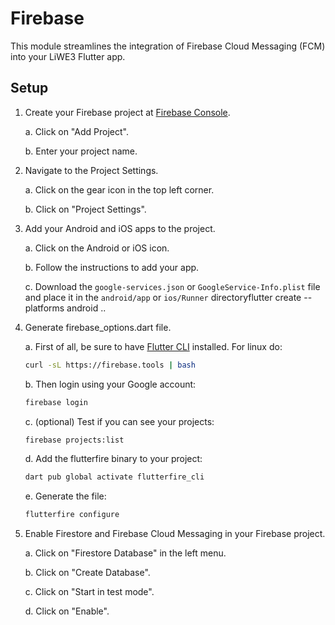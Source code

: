 # Firebase

This module streamlines the integration of Firebase Cloud Messaging (FCM) into your LiWE3 Flutter app.

## Setup

1. Create your Firebase project at [Firebase Console](https://console.firebase.google.com/).

   a. Click on "Add Project".

   b. Enter your project name.

2. Navigate to the Project Settings.

   a. Click on the gear icon in the top left corner.

   b. Click on "Project Settings".

3. Add your Android and iOS apps to the project.

   a. Click on the Android or iOS icon.

   b. Follow the instructions to add your app.

   c. Download the `google-services.json` or `GoogleService-Info.plist` file and place it in the `android/app` or `ios/Runner` directoryflutter create --platforms android ..

4. Generate firebase_options.dart file.

   a. First of all, be sure to have [Flutter CLI](https://firebase.google.com/docs/cli) installed.
   For linux do:

   ```bash
   curl -sL https://firebase.tools | bash
   ```

   b. Then login using your Google account:

   ```bash
   firebase login
   ```

   c. (optional) Test if you can see your projects:

   ```bash
   firebase projects:list
   ```

   d. Add the flutterfire binary to your project:

   ```bash
   dart pub global activate flutterfire_cli
   ```

   e. Generate the file:

   ```bash
   flutterfire configure
   ```

5. Enable Firestore and Firebase Cloud Messaging in your Firebase project.

   a. Click on "Firestore Database" in the left menu.

   b. Click on "Create Database".

   c. Click on "Start in test mode".

   d. Click on "Enable".
